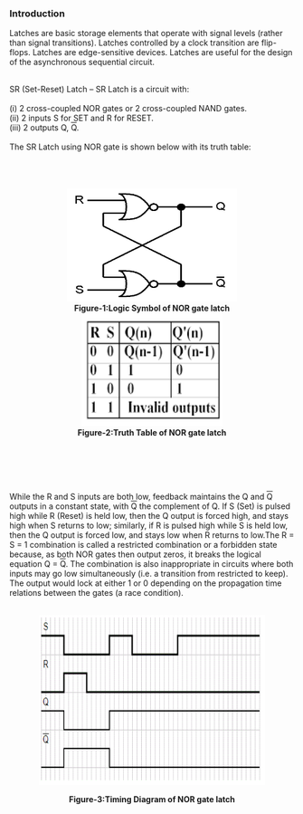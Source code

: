 ### Introduction

Latches are basic storage elements that operate with signal levels (rather than signal transitions). Latches controlled by a clock transition are flip-flops. Latches are edge-sensitive devices. Latches are useful for the design of the asynchronous sequential circuit.<br><br>

SR (Set-Reset) Latch – SR Latch is a circuit with:<br><br>
(i) 2 cross-coupled NOR gates or 2 cross-coupled NAND gates.<br>
(ii) 2 inputs S for SET and R for RESET.<br>
(iii) 2 outputs Q, <span style="text-decoration: overline;">Q</span>.
<br><br>
The SR Latch using NOR gate is shown below with its truth table:<br><br><br><br>
<center><img src="images/l.png"  width="300" height="200"> <br><b> Figure-1:Logic Symbol of NOR gate latch</b><br>
<img src="images/ll.png"  width="250" height="200"><br><b> Figure-2:Truth Table of NOR gate latch</b></p> <br></center>
<br><br><br>

While the R and S inputs are both low, feedback maintains the Q and <span style="text-decoration: overline;">Q</span> outputs in a constant state, with <span style="text-decoration: overline;">Q</span> the complement of Q. If S (Set) is pulsed high while R (Reset) is held low, then the Q output is forced high, and stays high when S returns to low; similarly, if R is pulsed high while S is held low, then the Q output is forced low, and stays low when R returns to low.The R = S = 1 combination is called a restricted combination or a forbidden state because, as both NOR gates then output zeros, it breaks the logical equation Q = <span style="text-decoration: overline;">Q</span>. The combination is also inappropriate in circuits where both inputs may go low simultaneously (i.e. a transition from restricted to keep). The output would lock at either 1 or 0 depending on the propagation time relations between the gates (a race condition).<br><br>
<center><img src="images/aa.gif"  width="400" height="300"> <br>
       
<b>Figure-3:Timing Diagram of NOR gate latch</b></center><br>

